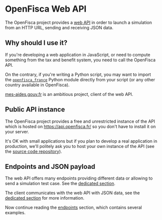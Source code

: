 # OpenFisca Web API

The OpenFisca project provides a [web API](https://en.wikipedia.org/wiki/Web_API) in order
to launch a simulation from an HTTP URL, sending and receiving JSON data.

## Why should I use it?

If you're developing a web application in JavaScript, or need to compute something from the tax and benefit system,
you need to call the OpenFisca API.

On the contrary, if you're writing a Python script, you may want to import the [`openfisca_france`](https://pypi.python.org/pypi/OpenFisca-France)
Python module directly from your script (or any other country available in OpenFisca).

[mes-aides.gouv.fr](https://mes-aides.gouv.fr/) is an ambitious project, client of the web API.

## Public API instance

The OpenFisca project provides a free and unrestricted instance of the API which is hosted on https://api.openfisca.fr/
so you don't have to install it on your server.

It's OK with small applications but if you plan to develop a real application in production,
we'll politely ask you to host your own instance of the API (see the [source code repository](https://github.com/openfisca/openfisca-web-api)).

## Endpoints and JSON payload

The web API offers many endpoints providing different data or allowing to send a simulation test case.
See the [dedicated section](./endpoints.md).

The client communicates with the web API with JSON data, see the [dedicated section](./json-data-structures.md) for more information.

Now continue reading the [endpoints](./endpoints.md) section, which contains several examples.

